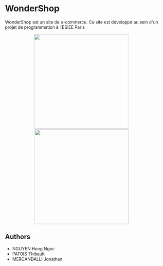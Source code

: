 # WonderShop

WonderShop est un site de e-commerce. Ce site est développé au sein d'un projet de programmation à l'ESIEE Paris

<p align="center">
<img src="https://raw.github.com/rubeus90/WonderShop/master/WonderShop.png" width="310" />&nbsp;
<img src="https://raw.github.com/rubeus90/WonderShop/master/WonderShopConfirmation.png" width="310" />
</p>

## Authors 
* NGUYEN Hong Ngoc 
* PATOIS Thibault
* MERCANDALLI Jonathan
